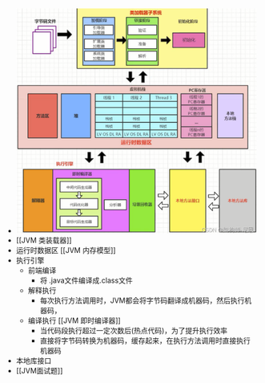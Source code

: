- ![image.png](../assets/image_1673251688438_0.png)
- [[JVM 类装载器]]
- 运行时数据区 [[JVM 内存模型]]
- 执行引擎
	- 前端编译
		- 将 .java文件编译成.class文件
	- 解释执行
		- 每次执行方法调用时，JVM都会将字节码翻译成机器码，然后执行机器码，
	- 编译执行 [[JVM 即时编译器]]
		- 当代码段执行超过一定次数后(热点代码)，为了提升执行效率
		- 直接将字节码转换为机器码，缓存起来，在执行方法调用时直接执行机器码
- 本地库接口
- [[JVM面试题]]